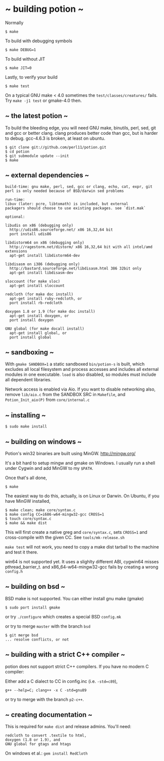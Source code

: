 # ~ building potion ~

Normally

    $ make

To build with debugging symbols

    $ make DEBUG=1

To build without JIT

    $ make JIT=0

Lastly, to verify your build

    $ make test

On a typical GNU make < 4.0 sometimes the `test/classes/creatures/` fails.
Try `make -j1 test` or gmake-4.0 then.

## ~ the latest potion ~

To build the bleeding edge, you will need
GNU make, binutils, perl, sed, git and gcc or better clang.
clang produces better code than gcc, but is harder to debug.
gcc-4.6.3 is broken, at least on ubuntu.

    $ git clone git://github.com/perl11/potion.git
    $ cd potion
    $ git submodule update --init
    $ make

## ~ external dependencies ~

    build-time: gnu make, perl, sed, gcc or clang, echo, cat, expr, git
    perl is only needed because of BSD/darwin sed problems

    run-time:
    libuv (later: pcre, libtomath) is included, but external
    packagers should choose to use existing packages. see `dist.mak`

    optional:

    libudis on x86 (debugging only)
      http://udis86.sourceforge.net/ x86 16,32,64 bit
      port install udis86

    libdistorm64 on x86 (debugging only)
      http://ragestorm.net/distorm/ x86 16,32,64 bit with all intel/amd extensions
      apt-get install libdistorm64-dev

    libdisasm on i386 (debugging only)
      http://bastard.sourceforge.net/libdisasm.html 386 32bit only
      apt-get install libdisasm-dev

    sloccount (for make sloc)
      apt-get install sloccount

    redcloth (for make doc install)
      apt-get install ruby-redcloth, or
      port install rb-redcloth

    doxygen 1.8 or 1.9 (for make doc install)
      apt-get install doxygen, or
      port install doxygen

    GNU global (for make docall install)
      apt-get install global, or
      port install global

## ~ sandboxing ~

With `gmake SANDBOX=1` a static sandboxed `bin/potion-s` is built, which
excludes all local filesystem and process accesses and includes all external
modules in one executable. `load` is also disabled, so modules must include
all dependent libraries.

Network access is enabled via Aio. If you want to disable
networking also, remove `lib/aio.c` from the SANDBOX SRC in `Makefile`,
and `Potion_Init_aio(P)` from `core/internal.c`

## ~ installing ~

    $ sudo make install

## ~ building on windows ~

Potion's win32 binaries are built using MinGW.
<http://mingw.org/>

It's a bit hard to setup mingw and gmake on Windows.
I usually run a shell under Cygwin and add MinGW
to my `$PATH`.

Once that's all done,

    $ make

The easiest way to do this, actually, is on Linux or Darwin.
On Ubuntu, if you have MinGW installed,

    $ make clean; make core/syntax.c
    $ make config CC=i686-w64-mingw32-gcc CROSS=1
    $ touch core/syntax.c
    $ make && make dist

This will first create a native greg and `core/syntax.c`,
sets `CROSS=1` and cross-compile with the given CC.
See `tools/mk-release.sh`

`make test` will not work, you need to copy a make dist tarball
to the machine and test it there.

win64 is not supported yet. It uses a slighlty different ABI,
cygwin64 misses pthread\_barrier\_t.
and x86_64-w64-mingw32-gcc fails by creating a wrong `config.h`

## ~ building on bsd ~

BSD make is not supported.
You can either install gnu make (gmake)

    $ sudo port install gmake

or try `./configure` which creates a special BSD `config.mk`

or try to merge `master` with the branch `bsd`

    $ git merge bsd
    ... resolve conflicts, or not

## ~ building with a strict C++ compiler ~

potion does not support strict C++ compilers.
If you have no modern C compiler:

Either add a C dialect to CC in config.inc (i.e. `-std=c89`),

    g++ --help=C; clang++ -x C -std=gnu89

or try to merge with the branch `p2-c++`.

## ~ creating documentation ~

This is required for `make dist` and release admins.
You'll need:

    redcloth to convert .textile to html,
    doxygen (1.8 or 1.9), and
    GNU global for gtags and htags

On windows et al.: `gem install RedCloth`
